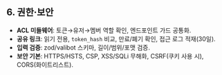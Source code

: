 ## 6. 권한·보안

- **ACL 미들웨어**: 토큰→유저→멤버 역할 확인, 엔드포인트 가드 공통화.
- **공유 링크**: 읽기 전용, `token_hash` 비교, 만료/폐기 확인, 접근 로그 적재(30일).
- **입력 검증**: zod/valibot 스키마, 길이/범위/포맷 검증.
- **보안 기본**: HTTPS/HSTS, CSP, XSS/SQLi 무해화, CSRF(쿠키 사용 시), CORS(화이트리스트).
